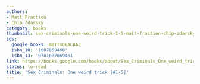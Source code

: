 ```yaml
---
authors:
- Matt Fraction
- Chip Zdarsky
category: books
thumbnail: sex-criminals-one-weird-trick-1-5-matt-fraction-chip-zdarsky-cover.jpg
ids:
  google_books: m8TTnQEACAAJ
  isbn_10: '1607069466'
  isbn_13: '9781607069461'
link: https://books.google.com/books/about/Sex_Criminals_One_weird_trick_1_5.html?hl=&id=m8TTnQEACAAJ
status: to-read
title: 'Sex Criminals: One weird trick [#1-5]'
---
```

